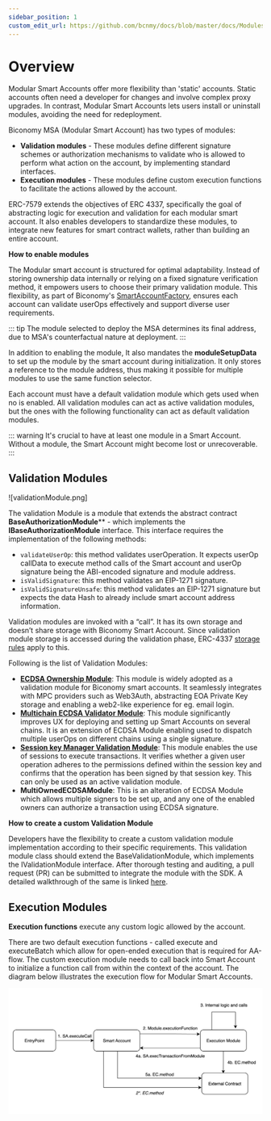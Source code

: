 ```yaml
---
sidebar_position: 1
custom_edit_url: https://github.com/bcnmy/docs/blob/master/docs/Modules/overview.md
---
```

# Overview

Modular Smart Accounts offer more flexibility than 'static' accounts. Static accounts often need a developer for changes and involve complex proxy upgrades. In contrast, Modular Smart Accounts lets users install or uninstall modules, avoiding the need for redeployment.

Biconomy MSA (Modular Smart Account) has two types of modules:

- **Validation modules** - These modules define different signature schemes or authorization mechanisms to validate who is allowed to perform what action on the account, by implementing standard interfaces.
- **Execution modules** - These modules define custom execution functions to facilitate the actions allowed by the account.

ERC-7579 extends the objectives of ERC 4337, specifically the goal of abstracting logic for execution and validation for each modular smart account. It also enables developers to standardize these modules, to integrate new features for smart contract wallets, rather than building an entire account.

**How to enable modules**

The Modular smart account is structured for optimal adaptability. Instead of storing ownership data internally or relying on a fixed signature verification method, it empowers users to choose their primary validation module. This flexibility, as part of Biconomy's [SmartAccountFactory](https://github.com/bcnmy/scw-contracts/blob/main/contracts/smart-account/factory/SmartAccountFactory.sol#L73), ensures each account can validate userOps effectively and support diverse user requirements.

::: tip The module selected to deploy the MSA determines its final address, due to MSA's counterfactual nature at deployment.
:::

In addition to enabling the module, It also mandates the **moduleSetupData** to set up the module by the smart account during initialization. It only stores a reference to the module address, thus making it possible for multiple modules to use the same function selector.

Each account must have a default validation module which gets used when no is enabled. All validation modules can act as active validation modules, but the ones with the following functionality can act as default validation modules.

::: warning
It's crucial to have at least one module in a Smart Account. Without a module, the Smart Account might become lost or unrecoverable.
:::

## Validation Modules

![validationModule.png]

The validation Module is a module that extends the abstract contract **BaseAuthorizationModule**** - which implements the **IBaseAuthorizationModule** interface. This interface requires the implementation of the following methods:

- `validateUserOp`: this method validates userOperation. It expects userOp callData to execute method calls of the Smart account and userOp signature being the ABI-encoded signature and module address.
- `isValidSignature`: this method validates an EIP-1271 signature.
- `isValidSignatureUnsafe`: this method validates an EIP-1271 signature but expects the data Hash to already include smart account address information.

Validation modules are invoked with a “call”. It has its own storage and doesn’t share storage with Biconomy Smart Account. Since validation module storage is accessed during the validation phase, ERC-4337 [storage rules](https://github.com/eth-infinitism/account-abstraction/blob/abff2aca61a8f0934e533d0d352978055fddbd96/eip/EIPS/eip-4337.md#storage-associated-with-an-address) apply to this.

Following is the list of Validation Modules:

- [**ECDSA Ownership Module**](ecdsa.mdx): This module is widely adopted as a validation module for Biconomy smart accounts. It seamlessly integrates with MPC providers such as Web3Auth, abstracting EOA Private Key storage and enabling a web2-like experience for eg. email login.
- [**Multichain ECDSA Validator Module**](multichain.mdx): This module significantly improves UX for deploying and setting up Smart Accounts on several chains. It is an extension of ECDSA Module enabling used to dispatch multiple userOps on different chains using a single signature.
- [**Session key Manager Validation Module**](sessionvalidationmodule.mdx): This module enables the use of sessions to execute transactions. It verifies whether a given user operation adheres to the permissions defined within the session key and confirms that the operation has been signed by that session key. This can only be used as an active validation module.
- **MultiOwnedECDSAModule**: This is an alteration of ECDSA Module which allows multiple signers to be set up, and any one of the enabled owners can authorize a transaction using ECDSA signature.

**How to create a custom Validation Module**

Developers have the flexibility to create a custom validation module implementation according to their specific requirements. This validation module class should extend the BaseValidationModule, which implements the IValidationModule interface. After thorough testing and auditing, a pull request (PR) can be submitted to integrate the module with the SDK. A detailed walkthrough of the same is linked [here](/tutorials/customValidationModule).

## Execution Modules

**Execution functions** execute any custom logic allowed by the account.

There are two default execution functions - called execute and executeBatch which allow for open-ended execution that is required for AA-flow. The custom execution module needs to call back into Smart Account to initialize a function call from within the context of the account.
The diagram below illustrates the execution flow for Modular Smart Accounts.

![executionModule.png](../images/modules/executionModule.png)
